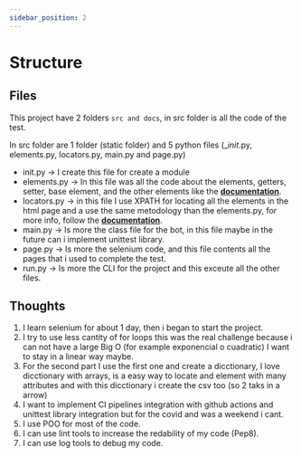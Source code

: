 ```yaml
---
sidebar_position: 2
---
```


# Structure

## Files

This project have 2 folders `src and docs`, in src folder is all the code of the test.

In src folder are 1 folder (static folder) and 5 python files (__init_.py, elements.py, locators.py, main.py and page.py)

- init.py -> I create this file for create a module
- elements.py -> In this file was all the code about the elements, getters, setter, base element, and the other elements like the **[documentation](https://selenium-python.readthedocs.io/page-objects.html)**.
- locators.py -> in this file I use XPATH for locating all the elements in the html page and a use the same metodology than the elements.py, for more info, follow the **[documentation](https://selenium-python.readthedocs.io/page-objects.html)**.
- main.py -> Is more the class file for the bot, in this file maybe in the future can i implement unittest library.
- page.py -> Is more the selenium code, and this file contents all the pages that i used to complete the test.
- run.py -> Is more the CLI for the project and this exceute all the other files.

## Thoughts

1. I learn selenium for about 1 day, then i began to start the project.
2. I try to use less cantity of for loops this was the real challenge because i can not have a large Big O (for example exponencial o cuadratic) I want to stay in a linear way maybe.
3. For the second part I use the first one and create a dicctionary, I love dicctionary with arrays, is a easy way to locate and element with many attributes and with this dicctionary i create the csv too (so 2 taks in a arrow)
4. I want to implement CI pipelines integration with github actions and unittest library integration but for the covid and was a weekend i cant.
5. I use POO for most of the code.
6. I can use lint tools to increase the redability of my code (Pep8).
7. I can use log tools to debug my code.

